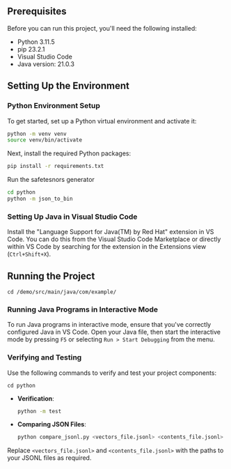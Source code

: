 
## Prerequisites
Before you can run this project, you'll need the following installed:
- Python 3.11.5
- pip 23.2.1
- Visual Studio Code
- Java version: 21.0.3

## Setting Up the Environment

### Python Environment Setup
To get started, set up a Python virtual environment and activate it:

```bash
python -m venv venv
source venv/bin/activate
```

Next, install the required Python packages:

```bash
pip install -r requirements.txt
```

Run the safetesnors generator 

```bash
cd python 
python -m json_to_bin

```

### Setting Up Java in Visual Studio Code
Install the "Language Support for Java(TM) by Red Hat" extension in VS Code. You can do this from the Visual Studio Code Marketplace or directly within VS Code by searching for the extension in the Extensions view (`Ctrl+Shift+X`).

## Running the Project
``` cd /demo/src/main/java/com/example/ ```

### Running Java Programs in Interactive Mode
To run Java programs in interactive mode, ensure that you've correctly configured Java in VS Code. Open your Java file, then start the interactive mode by pressing `F5` or selecting `Run > Start Debugging` from the menu.

### Verifying and Testing
Use the following commands to verify and test your project components:
  ```
cd python
  ```

- **Verification**:
  ```bash
  python -m test
  ```

- **Comparing JSON Files**:
  ```bash
  python compare_jsonl.py <vectors_file.jsonl> <contents_file.jsonl>
  ```

Replace `<vectors_file.jsonl>` and `<contents_file.jsonl>` with the paths to your JSONL files as required.

